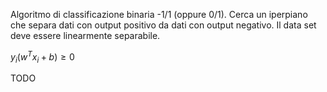 Algoritmo di classificazione binaria -1/1 (oppure 0/1). Cerca un iperpiano che separa dati con output positivo da dati con output negativo.
Il data set deve essere linearmente separabile.

$y_i(w^Tx_i+b)≥0$

TODO